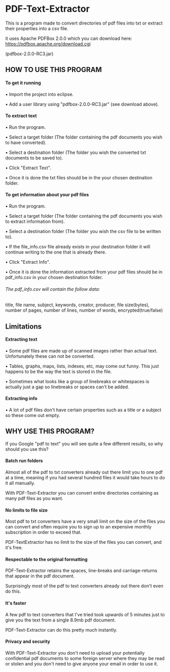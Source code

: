 # PDF-Text-Extractor

This is a program made to convert directories of pdf files into txt or extract their properties into a csv file. 

it uses Apache PDFBox 2.0.0 which you can download here: https://pdfbox.apache.org/download.cgi 

(pdfbox-2.0.0-RC3.jar)

## HOW TO USE THIS PROGRAM

#### To get it running

• Import the project into eclipse.

• Add a user library using "pdfbox-2.0.0-RC3.jar" (see download above).

#### To extract text

• Run the program.

• Select a target folder (The folder containing the pdf documents you wish to have converted).

• Select a destination folder (The folder you wish the converted txt documents to be saved to).

• Click "Extract Text".

• Once it is done the txt files should be in the your chosen destination folder.

#### To get information about your pdf files

• Run the program.

• Select a target folder (The folder containing the pdf documents you wish to extract information from).

• Select a destination folder (The folder you wish the csv file to be written to).

• If the file_info.csv file already exists in your destination folder it will continue writing to the one that is already there.

• Click "Extract Info".

• Once it is done the information extracted from your pdf files should be in pdf_info.csv in your chosen destination folder.

###### The pdf_info.csv will contain the follow data: 

title, file name, subject, keywords, creator, producer, file size(bytes), number of pages, number of lines, number of words, encrypted(true/false)

## Limitations
 
#### Extracting text
 
• Some pdf files are made up of scanned images rather than actual text. Unfortunately these can not be converted.

• Tables, graphs, maps, lists, indexes, etc, may come out funny. This just happens to be the way the text is stored in the file.

• Sometimes what looks like a group of linebreaks or whitespaces is actually just a gap so linebreaks or spaces can't be added.

#### Extracting info

• A lot of pdf files don't have certain properties such as a title or a subject so these come out empty.

## WHY USE THIS PROGRAM?

If you Google "pdf to text" you will see quite a few different results, so why should you use this?

#### Batch run folders
  
Almost all of the pdf to txt converters already out there limit you to one pdf at a time, meaning if you had several hundred files it would take hours to do it all manually.

With PDF-Text-Extractor you can convert entire directories containing as many pdf files as you want.

#### No limits to file size

Most pdf to txt converters have a very small limit on the size of the files you can convert and often require you to sign up to an expensive monthly subscription in order to exceed that.

PDF-TextExtractor has no limit to the size of the files you can convert, and it's free.

#### Respectable to the original formatting

PDF-Text-Extractor retains the spaces, line-breaks and carriage-returns that appear in the pdf document.

Surprisingly most of the pdf to text converters already out there don't even do this.

#### It's faster

A few pdf to text converters that I've tried took upwards of 5 minutes just to give you the text from a single 8.9mb pdf document.

PDF-Text-Extractor can do this pretty much instantly.

#### Privacy and security

With PDF-Text-Extractor you don't need to upload your potentially confidential pdf documents to some foreign server where they may be read or stolen and you don't need to give anyone your email in order to use it.



